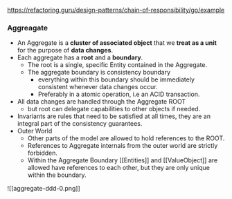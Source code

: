 

https://refactoring.guru/design-patterns/chain-of-responsibility/go/example



### Aggreagate

* An Aggregate is a __cluster of associated object__ that we __treat as a unit__ for the purpose of __data changes__.
* Each aggregate has a __root__ and a __boundary__.
	* The root is a single, specific Entity contained in the Aggregate.
	* The aggregate boundary is consistency boundary
		* everything within this boundary should be immediately consistent whenever data changes occur.
		* Preferably in a atomic operation, i.e an ACID transaction.
* All data changes are handled through the Aggregate ROOT
	* but root can delegate capabilities to other objects if needed.
* Invariants are rules that need to be satisfied at all times, they are an integral part of the consistency guarantees.
* Outer World
	* Other parts of the model are allowed to hold references to the ROOT.
	* References to Aggregate internals from the outer world are strictly forbidden.
	* Within the Aggregate Boundary [[Entities]] and [[ValueObject]] are allowed have references to each other, but they are only unique within the boundary.

![[aggregate-ddd-0.png]]
